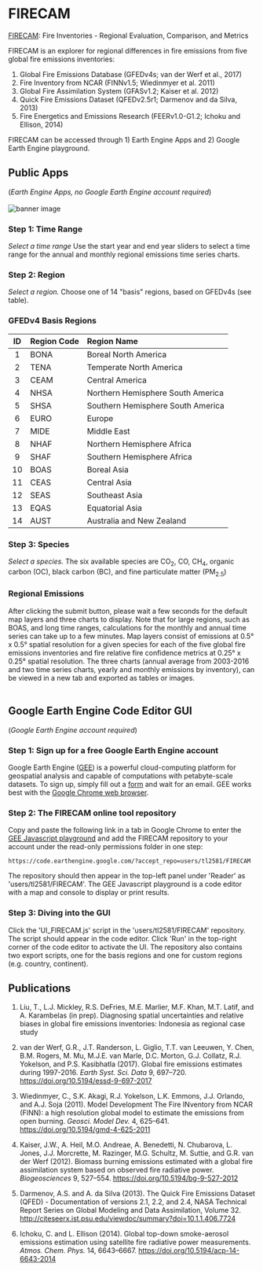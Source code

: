 # FIRECAM
[FIRECAM](https://globalfires.earthengine.app/view/firecam): Fire Inventories - Regional Evaluation, Comparison, and Metrics

FIRECAM is an explorer for regional differences in fire emissions from five global fire emissions inventories:
1. Global Fire Emissions Database (GFEDv4s; van der Werf et al., 2017)
2. Fire Inventory from NCAR (FINNv1.5; Wiedinmyer et al. 2011)
3. Global Fire Assimilation System (GFASv1.2; Kaiser et al. 2012)
4. Quick Fire Emissions Dataset (QFEDv2.5r1; Darmenov and da Silva, 2013)
5. Fire Energetics and Emissions Research (FEERv1.0-G1.2; Ichoku and Ellison, 2014)

FIRECAM can be accessed through 1) Earth Engine Apps and 2) Google Earth Engine playground.

## Public Apps
(*Earth Engine Apps, no Google Earth Engine account required*)
<br><br>
![banner image](https://github.com/tianjialiu/FIRECAM/blob/master/docs/imgs/FIRECAM.jpeg)

### Step 1: Time Range
*Select a time range* Use the start year and end year sliders to select a time range for the annual and monthly regional emissions time series charts.

### Step 2: Region
*Select a region.* Choose one of 14 "basis" regions, based on GFEDv4s (see table).

### GFEDv4 Basis Regions
| ID | Region Code | Region Name |
| :---: | :--- | :--- |
| 1 | BONA | Boreal North America |
| 2 | TENA | Temperate North America |
| 3 | CEAM | Central America |
| 4 | NHSA | Northern Hemisphere South America |
| 5 | SHSA | Southern Hemisphere South America |
| 6 | EURO | Europe |
| 7 | MIDE | Middle East |
| 8 | NHAF | Northern Hemisphere Africa |
| 9 | SHAF | Southern Hemisphere Africa |
| 10 | BOAS | Boreal Asia |
| 11 | CEAS | Central Asia |
| 12 | SEAS | Southeast Asia |
| 13 | EQAS | Equatorial Asia |
| 14 | AUST | Australia and New Zealand |

### Step 3: Species
*Select a species.* The six available species are CO<sub>2</sub>, CO, CH<sub>4</sub>, organic carbon (OC), black carbon (BC), and fine particulate matter (PM<sub>2.5</sub>)

### Regional Emissions
After clicking the submit button, please wait a few seconds for the default map layers and three charts to display. Note that for large regions, such as BOAS, and long time ranges, calculations for the monthly and annual time series can take up to a few minutes. Map layers consist of emissions at 0.5° x 0.5° spatial resolution for a given species for each of the five global fire emissions inventories and fire relative fire confidence metrics at 0.25° x 0.25° spatial resolution. The three charts (annual average from 2003-2016 and two time series charts, yearly and monthly emissions by inventory), can be viewed in a new tab and exported as tables or images.
<br><br>

## Google Earth Engine Code Editor GUI
(*Google Earth Engine account required*)
### Step 1: Sign up for a free Google Earth Engine account
Google Earth Engine ([GEE](https://earthengine.google.com/)) is a powerful cloud-computing platform for geospatial analysis and capable of computations with petabyte-scale datasets. To sign up, simply fill out a [form](https://signup.earthengine.google.com/) and wait for an email. GEE works best with the [Google Chrome web browser](https://www.google.com/chrome/).

### Step 2: The FIRECAM online tool repository
Copy and paste the following link in a tab in Google Chrome to enter the [GEE Javascript playground](https://code.earthengine.google.com/) and add the FIRECAM repository to your account under the read-only permissions folder in one step:
```
https://code.earthengine.google.com/?accept_repo=users/tl2581/FIRECAM
```
The repository should then appear in the top-left panel under 'Reader' as 'users/tl2581/FIRECAM'. The GEE Javascript playground is a code editor with a map and console to display or print results.

### Step 3: Diving into the GUI
Click the 'UI_FIRECAM.js' script in the 'users/tl2581/FIRECAM' repository. The script should appear in the code editor. Click 'Run' in the top-right corner of the code editor to activate the UI. The repository also contains two export scripts, one for the basis regions and one for custom regions (e.g. country, continent).

## Publications
1. Liu, T., L.J. Mickley, R.S. DeFries, M.E. Marlier, M.F. Khan, M.T. Latif, and A. Karambelas (in prep). Diagnosing spatial uncertainties and relative biases in global fire emissions inventories: Indonesia as regional case study

2. van der Werf, G.R., J.T. Randerson, L. Giglio, T.T. van Leeuwen, Y. Chen, B.M. Rogers, M. Mu, M.J.E. van Marle, D.C. Morton, G.J. Collatz, R.J. Yokelson, and P.S. Kasibhatla (2017). Global fire emissions estimates during 1997-2016. *Earth Syst. Sci. Data* 9, 697–720. https://doi.org/10.5194/essd-9-697-2017

3. Wiedinmyer, C., S.K. Akagi, R.J. Yokelson, L.K. Emmons, J.J. Orlando, and A.J. Soja (2011). Model Development The Fire INventory from NCAR (FINN): a high resolution global model to estimate the emissions from open burning. *Geosci. Model Dev.* 4, 625–641. https://doi.org/10.5194/gmd-4-625-2011

4. Kaiser, J.W., A. Heil, M.O. Andreae, A. Benedetti, N. Chubarova,  L. Jones, J.J. Morcrette, M. Razinger, M.G. Schultz, M. Suttie, and G.R. van der Werf (2012). Biomass burning emissions estimated with a global fire assimilation system based on observed fire radiative power. *Biogeosciences* 9, 527–554. https://doi.org/10.5194/bg-9-527-2012

5. Darmenov, A.S. and A. da Silva (2013). The Quick Fire Emissions Dataset (QFED) - Documentation of versions 2.1, 2.2, and 2.4, NASA Technical Report Series on Global Modeling and Data Assimilation, Volume 32. http://citeseerx.ist.psu.edu/viewdoc/summary?doi=10.1.1.406.7724

6. Ichoku, C. and L. Ellison (2014). Global top-down smoke-aerosol emissions estimation using satellite fire radiative power measurements. *Atmos. Chem. Phys.* 14, 6643–6667. https://doi.org/10.5194/acp-14-6643-2014
